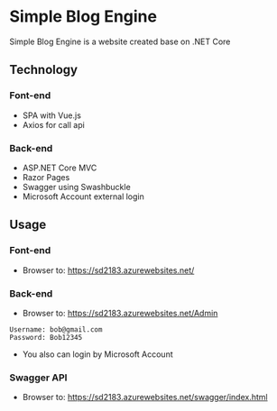 #  Simple Blog Engine

Simple Blog Engine is a website created base on .NET Core

## Technology

### Font-end
* SPA with Vue.js
* Axios for call api 

### Back-end
* ASP.NET Core MVC
* Razor Pages
* Swagger using Swashbuckle
* Microsoft Account external login

## Usage

### Font-end
* Browser to: https://sd2183.azurewebsites.net/

### Back-end
* Browser to: https://sd2183.azurewebsites.net/Admin
```
Username: bob@gmail.com
Password: Bob12345

``` 
* You also can login by Microsoft Account

### Swagger API
* Browser to: https://sd2183.azurewebsites.net/swagger/index.html
